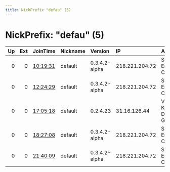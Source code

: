 ```yaml
---
title: NickPrefix "defau" (5)
---
```


# NickPrefix: "defau" (5)

|   Up |   Ext | JoinTime                                                                                            | Nickname   | Version       | IP             | AS                               | CC   |   ORp |   Dirp | OS      | Contact   |   eFamMembers |
|-----:|------:|:----------------------------------------------------------------------------------------------------|:-----------|:--------------|:---------------|:---------------------------------|:-----|------:|-------:|:--------|:----------|--------------:|
|    0 |     0 | [10:19:31](https://metrics.torproject.org/rs.html#details/1DA7547CAB5B09C5F9F858DA964E56FDC97545A7) | default    | 0.3.4.2-alpha | 218.221.204.72 | So-net Entertainment Corporation | jp   | 48591 |      0 | Windows | None      |             1 |
|    0 |     0 | [12:24:29](https://metrics.torproject.org/rs.html#details/587F2508DA2373BA651540FD5EA17058E9675D95) | default    | 0.3.4.2-alpha | 218.221.204.72 | So-net Entertainment Corporation | jp   | 48591 |      0 | Windows | None      |             1 |
|    0 |     0 | [17:05:18](https://metrics.torproject.org/rs.html#details/750B7C85E836941993E3E1094317625246384A2E) | default    | 0.2.4.23      | 31.16.126.44   | Vodafone Kabel Deutschland GmbH  | de   |   443 |   9030 | Windows | None      |             1 |
|    0 |     0 | [18:27:08](https://metrics.torproject.org/rs.html#details/0ABD06C433AAEB529D06AAE4C465584486727F77) | default    | 0.3.4.2-alpha | 218.221.204.72 | So-net Entertainment Corporation | jp   | 48591 |      0 | Windows | None      |             1 |
|    0 |     0 | [21:40:09](https://metrics.torproject.org/rs.html#details/532A1A9D11CA8046DE363B6D0270F5E67256FDA5) | default    | 0.3.4.2-alpha | 218.221.204.72 | So-net Entertainment Corporation | jp   | 48591 |      0 | Windows | None      |             1 |
